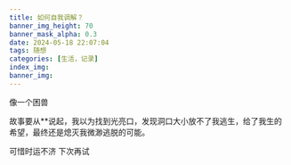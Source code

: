 ```yaml
---
title: 如何自我调解？
banner_img_height: 70
banner_mask_alpha: 0.3
date: 2024-05-18 22:07:04
tags: 随想
categories: [生活，记录]
index_img:
banner_img:
---
```

像一个困兽
<!-- more -->
故事要从**说起，我以为找到光亮口，发现洞口大小放不了我逃生，给了我生的希望，最终还是熄灭我微渺逃脱的可能。

可惜时运不济 下次再试